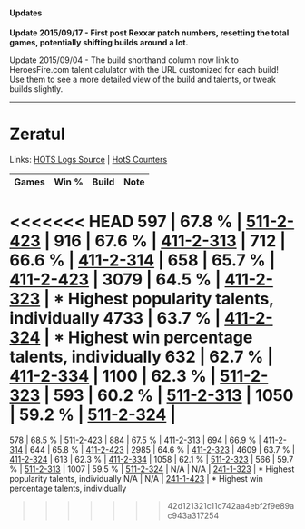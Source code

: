#### Updates
**Update 2015/09/17 - First post Rexxar patch numbers, resetting the total games, potentially shifting builds around a lot.**

Update 2015/09/04 - The build shorthand column now link to HeroesFire.com talent calulator with the URL customized for each build!  
Use them to see a more detailed view of the build and talents, or tweak builds slightly.

***

# Zeratul

Links: [HOTS Logs Source](https://www.hotslogs.com/Sitewide/HeroDetails?Hero=Zeratul) | [HotS Counters](http://hotscounters.com/#/hero/Zeratul)

Games  | Win %  | Build     | Note
-----  | -----  | -----     | ----
<<<<<<< HEAD
597    | 67.8 % | [511-2-423](http://www.heroesfire.com/hots/talent-calculator/zeratul#vfZd) | 
916    | 67.6 % | [411-2-313](http://www.heroesfire.com/hots/talent-calculator/zeratul#rrOv) | 
712    | 66.6 % | [411-2-314](http://www.heroesfire.com/hots/talent-calculator/zeratul#rrOw) | 
658    | 65.7 % | [411-2-423](http://www.heroesfire.com/hots/talent-calculator/zeratul#rrQd) | 
3079   | 64.5 % | [411-2-323](http://www.heroesfire.com/hots/talent-calculator/zeratul#rrP3) | * Highest popularity talents, individually
4733   | 63.7 % | [411-2-324](http://www.heroesfire.com/hots/talent-calculator/zeratul#rrP4) | * Highest win percentage talents, individually
632    | 62.7 % | [411-2-334](http://www.heroesfire.com/hots/talent-calculator/zeratul#rrPE) | 
1100   | 62.3 % | [511-2-323](http://www.heroesfire.com/hots/talent-calculator/zeratul#vfY3) | 
593    | 60.2 % | [511-2-313](http://www.heroesfire.com/hots/talent-calculator/zeratul#vfXv) | 
1050   | 59.2 % | [511-2-324](http://www.heroesfire.com/hots/talent-calculator/zeratul#vfY4) | 
=======
578    | 68.5 % | [511-2-423](http://www.heroesfire.com/hots/talent-calculator/zeratul#vfZd) | 
884    | 67.5 % | [411-2-313](http://www.heroesfire.com/hots/talent-calculator/zeratul#rrOv) | 
694    | 66.9 % | [411-2-314](http://www.heroesfire.com/hots/talent-calculator/zeratul#rrOw) | 
644    | 65.8 % | [411-2-423](http://www.heroesfire.com/hots/talent-calculator/zeratul#rrQd) | 
2985   | 64.6 % | [411-2-323](http://www.heroesfire.com/hots/talent-calculator/zeratul#rrP3) | 
4609   | 63.7 % | [411-2-324](http://www.heroesfire.com/hots/talent-calculator/zeratul#rrP4) | 
613    | 62.3 % | [411-2-334](http://www.heroesfire.com/hots/talent-calculator/zeratul#rrPE) | 
1058   | 62.1 % | [511-2-323](http://www.heroesfire.com/hots/talent-calculator/zeratul#vfY3) | 
566    | 59.7 % | [511-2-313](http://www.heroesfire.com/hots/talent-calculator/zeratul#vfXv) | 
1007   | 59.5 % | [511-2-324](http://www.heroesfire.com/hots/talent-calculator/zeratul#vfY4) | 
N/A    | N/A    | [241-1-323](http://www.heroesfire.com/hots/talent-calculator/zeratul#lM6x) | * Highest popularity talents, individually
N/A    | N/A    | [241-1-423](http://www.heroesfire.com/hots/talent-calculator/zeratul#lM8V) | * Highest win percentage talents, individually
>>>>>>> 42d121321c11c742aa4ebf2f9e89ac943a317254
